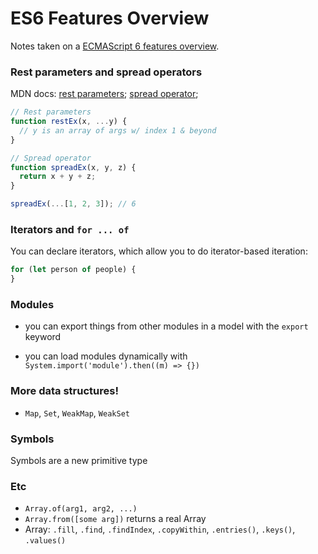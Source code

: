# ES6 Features Overview

Notes taken on a [ECMAScript 6 features overview](https://github.com/lukehoban/es6features).

### Rest parameters and spread operators

MDN docs: [rest parameters](https://developer.mozilla.org/en-US/docs/Web/JavaScript/Reference/Functions/rest_parameters); [spread operator](https://developer.mozilla.org/en-US/docs/Web/JavaScript/Reference/Operators/Spread_operator);

```javascript
// Rest parameters
function restEx(x, ...y) {
  // y is an array of args w/ index 1 & beyond
}

// Spread operator
function spreadEx(x, y, z) {
  return x + y + z;
}

spreadEx(...[1, 2, 3]); // 6
```

### Iterators and `for ... of`

You can declare iterators, which allow you to do iterator-based iteration:

```javascript
for (let person of people) {
}
```

### Modules

* you can export things from other modules in a model with the `export` keyword

* you can load modules dynamically with `System.import('module').then((m) => {})`

### More data structures!

* `Map`, `Set`, `WeakMap`, `WeakSet`

### Symbols

Symbols are a new primitive type

### Etc

* `Array.of(arg1, arg2, ...)`
* `Array.from([some arg])` returns a real Array
* Array: `.fill`, `.find`, `.findIndex`, `.copyWithin`, `.entries()`, `.keys()`, `.values()`
